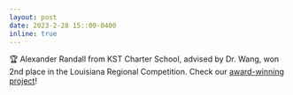```yaml
---
layout: post
date: 2023-2-28 15::00-0400
inline: true
---
```


:trophy: Alexander Randall from KST Charter School, advised by Dr. Wang, won 2nd place in the Louisiana Regional Competition. Check our [award-winning project](./k12projects/2_project/)!